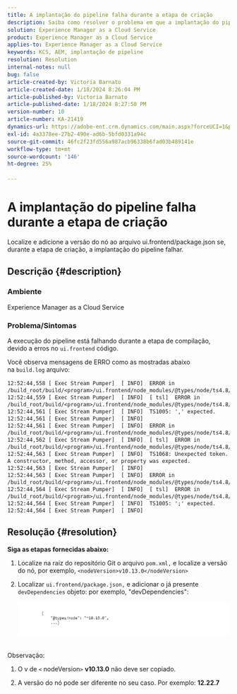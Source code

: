 ```yaml
---
title: A implantação do pipeline falha durante a etapa de criação
description: Saiba como resolver o problema em que a implantação do pipeline falha na etapa de criação.
solution: Experience Manager as a Cloud Service
product: Experience Manager as a Cloud Service
applies-to: Experience Manager as a Cloud Service
keywords: KCS, AEM, implantação de pipeline
resolution: Resolution
internal-notes: null
bug: false
article-created-by: Victoria Barnato
article-created-date: 1/18/2024 8:26:04 PM
article-published-by: Victoria Barnato
article-published-date: 1/18/2024 8:27:50 PM
version-number: 10
article-number: KA-21419
dynamics-url: https://adobe-ent.crm.dynamics.com/main.aspx?forceUCI=1&pagetype=entityrecord&etn=knowledgearticle&id=15fe1acb-3fb6-ee11-a569-6045bd006b25
exl-id: 4a3378ee-27b2-490e-ad6b-5bfd0331a94c
source-git-commit: 46fc2f23fd556a987acb96338b6fad03b489141e
workflow-type: tm+mt
source-wordcount: '146'
ht-degree: 25%

---
```


# A implantação do pipeline falha durante a etapa de criação


Localize e adicione a versão do nó ao arquivo ui.frontend/package.json se, durante a etapa de criação, a implantação do pipeline falhar.

## Descrição {#description}


### <b>Ambiente</b>

Experience Manager as a Cloud Service



### <b>Problema/Sintomas</b>

A execução do pipeline está falhando durante a etapa de compilação, devido a erros no `ui.frontend` código.

Você observa mensagens de ERRO como as mostradas abaixo na `build.log` arquivo:




```
12:52:44,558 [ Exec Stream Pumper]  [ INFO]  ERROR in /build_root/build/<program>/ui.frontend/node_modules/@types/node/ts4.8/util.d.ts
12:52:44,559 [ Exec Stream Pumper]  [ INFO]  [ tsl]  ERROR in /build_root/build/<program>/ui.frontend/node_modules/@types/node/ts4.8/util.d.ts(1485,42)
12:52:44,561 [ Exec Stream Pumper]  [ INFO]  TS1005: ',' expected.
12:52:44,561 [ Exec Stream Pumper]  [ INFO] 
12:52:44,561 [ Exec Stream Pumper]  [ INFO]  ERROR in /build_root/build/<program>/ui.frontend/node_modules/@types/node/ts4.8/util.d.ts
12:52:44,562 [ Exec Stream Pumper]  [ INFO]  [ tsl]  ERROR in /build_root/build/<program>/ui.frontend/node_modules/@types/node/ts4.8/util.d.ts(1485,44)
12:52:44,563 [ Exec Stream Pumper]  [ INFO]  TS1068: Unexpected token. A constructor, method, accessor, or property was expected.
12:52:44,563 [ Exec Stream Pumper]  [ INFO] 
12:52:44,563 [ Exec Stream Pumper]  [ INFO]  ERROR in /build_root/build/<program>/ui.frontend/node_modules/@types/node/ts4.8/util.d.ts
12:52:44,564 [ Exec Stream Pumper]  [ INFO]  [ tsl]  ERROR in /build_root/build/<program>/ui.frontend/node_modules/@types/node/ts4.8/util.d.ts(1485,57)
12:52:44,564 [ Exec Stream Pumper]  [ INFO]  TS1005: ';' expected.
12:52:44,564 [ Exec Stream Pumper]  [ INFO]
```



## Resolução {#resolution}

<b>Siga as etapas fornecidas abaixo:</b>
1. Localize na raiz do repositório Git o arquivo `pom.xml,` e localize a versão do nó, por exemplo, `<nodeVersion>v10.13.0</nodeVersion>`


2. Localizar `ui.frontend/package.json,` e adicionar o já presente `devDependencies` objeto: por exemplo, &quot;devDependencies&quot;:

   ![](assets/007186ff-51eb-ed11-a7c6-6045bd006e5a.png)



<br>Observação:<br>


1. O v de `<` nodeVersion`>` <b>v10.13.0</b> não deve ser copiado.


2. A versão do nó pode ser diferente no seu caso. Por exemplo: <b>12.22.7</b>
